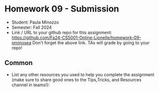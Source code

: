 # Homework 09 - Submission


* Student: Paula Minozzo
* Semester: Fall 2024
* Link / URL to your github repo for this assignment: 
  https://github.com/Fa24-CS5001-Online-Lionelle/homework-09-pminosea
Don't forget the above link. TAs will grade by going to your repo!

## Common

* List any other resources you used to help you complete the assignment (make sure to share good ones to the Tips,Tricks, and Resources channel in teams!):
  

